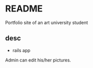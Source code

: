 # README
Portfolio site of an art university student

## desc
- rails app

Admin can edit his/her pictures.

